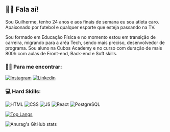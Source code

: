 ## 🤙🏼 Fala aí!

Sou Guilherme, tenho 24 anos e aos finais de semana eu sou atleta caro. Apaixonado por futebol e qualquer esporte que esteja passando na TV.

Sou formado em Educação Física e no momento estou em transição de carreira, migrando para a aréa Tech, sendo mais preciso, desenvolvedor de programa. Sou aluno na Cubos Academy e no curso com duração de mais 800h com aulas de Front-end, Back-end e Soft skills.

### 🤟🏼 Para me encontrar:

[![Instagram](https://img.shields.io/badge/Instagram-E4405F?style=for-the-badge&logo=instagram&logoColor=white)](https://www.instagram.com/gui.nesi/)
[![Linkedin](https://img.shields.io/badge/LinkedIn-0077B5?style=for-the-badge&logo=linkedin&logoColor=white)](https://www.linkedin.com/in/gniall/)

### 💻 Hard Skills:

![HTML](https://img.shields.io/badge/HTML5-E34F26?style=for-the-badge&logo=html5&logoColor=white)
![CSS](https://img.shields.io/badge/CSS3-1572B6?style=for-the-badge&logo=css3&logoColor=white)
![JS](https://img.shields.io/badge/JavaScript-323330?style=for-the-badge&logo=javascript&logoColor=F7DF1E)
![React](https://img.shields.io/badge/React_Native-20232A?style=for-the-badge&logo=react&logoColor=61DAFB)
![PostgreSQL](https://img.shields.io/badge/PostgreSQL-316192?style=for-the-badge&logo=postgresql&logoColor=white)

[![Top Langs](https://github-readme-stats.vercel.app/api/top-langs/?username=GNiall&heme=dark)](https://github.com/GNiall/github-readme-stats)

![Anurag's GitHub stats](https://github-readme-stats.vercel.app/api?username=GNiall&show_icons=true&theme=dracula)
